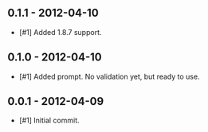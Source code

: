 0.1.1 - 2012-04-10
-----------------

* [#1] Added 1.8.7 support.

0.1.0 - 2012-04-10
-----------------

* [#1] Added prompt. No validation yet, but ready to use.

0.0.1 - 2012-04-09
------------------

* [#1] Initial commit.
